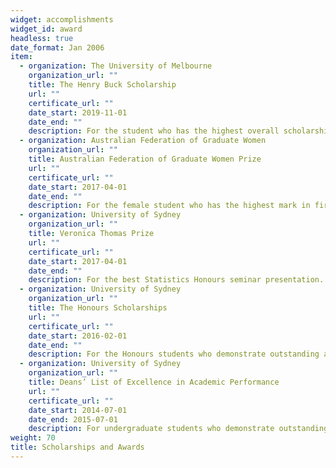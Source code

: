 ```yaml
---
widget: accomplishments
widget_id: award
headless: true
date_format: Jan 2006
item:
  - organization: The University of Melbourne
    organization_url: ""
    title: The Henry Buck Scholarship
    url: ""
    certificate_url: ""
    date_start: 2019-11-01
    date_end: ""
    description: For the student who has the highest overall scholarship score entering the Doctor of Philosophy for the year.
  - organization: Australian Federation of Graduate Women
    organization_url: ""
    title: Australian Federation of Graduate Women Prize
    url: ""
    certificate_url: ""
    date_start: 2017-04-01
    date_end: ""
    description: For the female student who has the highest mark in first class Honours.
  - organization: University of Sydney
    organization_url: ""
    title: Veronica Thomas Prize
    url: ""
    certificate_url: ""
    date_start: 2017-04-01
    date_end: ""
    description: For the best Statistics Honours seminar presentation.
  - organization: University of Sydney
    organization_url: ""
    title: The Honours Scholarships
    url: ""
    certificate_url: ""
    date_start: 2016-02-01
    date_end: ""
    description: For the Honours students who demonstrate outstanding academic performances.
  - organization: University of Sydney
    organization_url: ""
    title: Deans’ List of Excellence in Academic Performance
    url: ""
    certificate_url: ""
    date_start: 2014-07-01
    date_end: 2015-07-01
    description: For undergraduate students who demonstrate outstanding academic performances.
weight: 70
title: Scholarships and Awards
---
```

